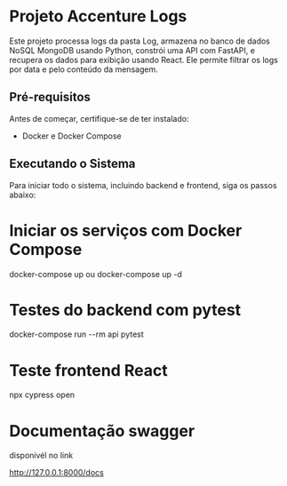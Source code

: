 # Projeto Accenture Logs

Este projeto processa logs da pasta Log, armazena no banco de dados NoSQL MongoDB usando Python, constrói uma API com FastAPI, e recupera os dados para exibição usando React. Ele permite filtrar os logs por data e pelo conteúdo da mensagem.

## Pré-requisitos

Antes de começar, certifique-se de ter instalado:

- Docker e Docker Compose

## Executando o Sistema

Para iniciar todo o sistema, incluindo backend e frontend, siga os passos abaixo:


# Iniciar os serviços com Docker Compose
docker-compose up ou docker-compose up -d

# Testes do backend com pytest
docker-compose run --rm api pytest

# Teste frontend React
npx cypress open

# Documentação swagger

disponivél no link 

http://127.0.0.1:8000/docs

